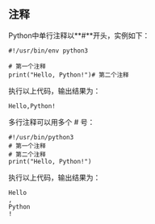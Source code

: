 ## 注释

Python中单行注释以**\#**开头，实例如下：

```
#!/usr/bin/env python3
```

```
# 第一个注释
print("Hello, Python!")# 第二个注释
```

执行以上代码，输出结果为：

```
Hello,Python!
```

多行注释可以用多个 \# 号：

```
#!/usr/bin/python3
# 第一个注释
# 第二个注释
print("Hello, Python!")
```

执行以上代码，输出结果为：

```
Hello
,
Python
!
```



